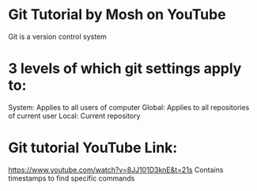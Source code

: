 # Git Tutorial by Mosh on YouTube

Git is a version control system

# 3 levels of which git settings apply to:

System: Applies to all users of computer
Global: Applies to all repositories of current user
Local: Current repository 

# Git tutorial YouTube Link:
https://www.youtube.com/watch?v=8JJ101D3knE&t=21s
Contains timestamps to find specific commands
